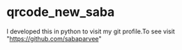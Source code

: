 # qrcode_new_saba
I developed this in python to visit my git profile.To see visit "https://github.com/sabaparvee"
